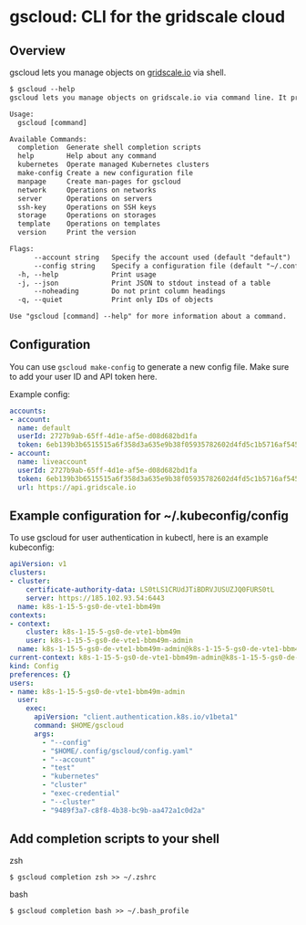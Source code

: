 # gscloud: CLI for the gridscale cloud

## Overview

gscloud lets you manage objects on [gridscale.io](https://my.gridscale.io) via shell.

```txt
$ gscloud --help
gscloud lets you manage objects on gridscale.io via command line. It provides a Docker-CLI comparable command line that allows you to create, manipulate, and remove objects on gridscale.io.

Usage:
  gscloud [command]

Available Commands:
  completion  Generate shell completion scripts
  help        Help about any command
  kubernetes  Operate managed Kubernetes clusters
  make-config Create a new configuration file
  manpage     Create man-pages for gscloud
  network     Operations on networks
  server      Operations on servers
  ssh-key     Operations on SSH keys
  storage     Operations on storages
  template    Operations on templates
  version     Print the version

Flags:
      --account string   Specify the account used (default "default")
      --config string    Specify a configuration file (default "~/.config/gscloud/config.yaml")
  -h, --help             Print usage
  -j, --json             Print JSON to stdout instead of a table
      --noheading        Do not print column headings
  -q, --quiet            Print only IDs of objects

Use "gscloud [command] --help" for more information about a command.
```

## Configuration

You can use `gscloud make-config` to generate a new config file. Make sure to add your user ID and API token here.

Example config:

```yml
accounts:
- account:
  name: default
  userId: 2727b9ab-65ff-4d1e-af5e-d08d682bd1fa
  token: 6eb139b3b6515515a6f358d3a635e9b38f05935782602d4fd5c1b5716af54526
- account:
  name: liveaccount
  userId: 2727b9ab-65ff-4d1e-af5e-d08d682bd1fa
  token: 6eb139b3b6515515a6f358d3a635e9b38f05935782602d4fd5c1b5716af54526
  url: https://api.gridscale.io
```

## Example configuration for ~/.kubeconfig/config

To use gscloud for user authentication in kubectl, here is an example kubeconfig:

```yml
apiVersion: v1
clusters:
- cluster:
    certificate-authority-data: LS0tLS1CRUdJTiBDRVJUSUZJQ0FURS0tL
    server: https://185.102.93.54:6443
  name: k8s-1-15-5-gs0-de-vte1-bbm49m
contexts:
- context:
    cluster: k8s-1-15-5-gs0-de-vte1-bbm49m
    user: k8s-1-15-5-gs0-de-vte1-bbm49m-admin
  name: k8s-1-15-5-gs0-de-vte1-bbm49m-admin@k8s-1-15-5-gs0-de-vte1-bbm49m
current-context: k8s-1-15-5-gs0-de-vte1-bbm49m-admin@k8s-1-15-5-gs0-de-vte1-bbm49m
kind: Config
preferences: {}
users:
- name: k8s-1-15-5-gs0-de-vte1-bbm49m-admin
  user:
    exec:
      apiVersion: "client.authentication.k8s.io/v1beta1"
      command: $HOME/gscloud
      args:
        - "--config"
        - "$HOME/.config/gscloud/config.yaml"
        - "--account"
        - "test"
        - "kubernetes"
        - "cluster"
        - "exec-credential"
        - "--cluster"
        - "9489f3a7-c8f8-4b38-bc9b-aa472a1c0d2a"
```

## Add completion scripts to your shell

zsh

```shell
$ gscloud completion zsh >> ~/.zshrc
```

bash

```shell
$ gscloud completion bash >> ~/.bash_profile
```
